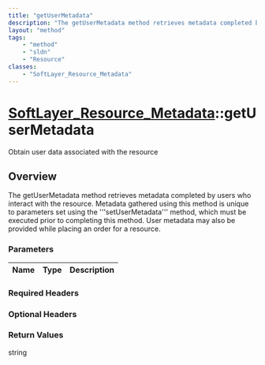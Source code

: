 ```yaml
---
title: "getUserMetadata"
description: "The getUserMetadata method retrieves metadata completed by users who interact with the resource. Metadata gathered using... "
layout: "method"
tags:
    - "method"
    - "sldn"
    - "Resource"
classes:
    - "SoftLayer_Resource_Metadata"
---
```

# [SoftLayer_Resource_Metadata](/reference/services/SoftLayer_Resource_Metadata)::getUserMetadata

Obtain user data associated with the resource


## Overview 
The getUserMetadata method retrieves metadata completed by users who interact with the resource. Metadata gathered using this method is unique to parameters set using the '''setUserMetadata''' method, which must be executed prior to completing this method. User metadata may also be provided while placing an order for a resource. 

### Parameters 
|Name | Type | Description |
| --- | --- | --- |


### Required Headers

### Optional Headers

### Return Values
string

